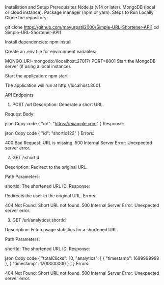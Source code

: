 Installation and Setup
Prerequisites
Node.js (v14 or later).
MongoDB (local or cloud instance).
Package manager (npm or yarn).
Steps to Run Locally
Clone the repository:



git clone https://github.com/mayurpatil2000/Simple-URL-Shortener-API1
cd Simple-URL-Shortener-API1


Install dependencies:
npm install


Create an .env file for environment variables:

MONGO_URI=mongodb://localhost:27017/
PORT=8001
Start the MongoDB server (if using a local instance).

Start the application:
npm start

The application will run at http://localhost:8001.


API Endpoints

1. POST /url
Description: Generate a short URL.

Request Body:

json
Copy code
{
    "url": "https://example.com"
}
Response:

json
Copy code
{
    "id": "shortId123"
}
Errors:

400 Bad Request: URL is missing.
500 Internal Server Error: Unexpected server error.


2. GET /:shortId

Description: Redirect to the original URL.

Path Parameters:

shortId: The shortened URL ID.
Response:

Redirects the user to the original URL.
Errors:

404 Not Found: Short URL not found.
500 Internal Server Error: Unexpected server error.



3. GET /url/analytics/:shortId

Description: Fetch usage statistics for a shortened URL.

Path Parameters:

shortId: The shortened URL ID.
Response:

json
Copy code
{
    "totalClicks": 10,
    "analytics": [
        { "timestamp": 1699999999 },
        { "timestamp": 1700000000 }
    ]
}
Errors:

404 Not Found: Short URL not found.
500 Internal Server Error: Unexpected server error.




